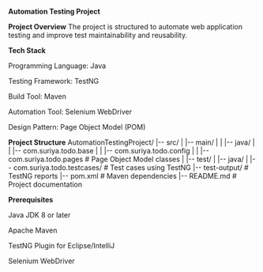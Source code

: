 **Automation Testing Project**

**Project Overview**
The project is structured to automate web application testing and improve test maintainability and reusability.

**Tech Stack**

Programming Language: Java

Testing Framework: TestNG

Build Tool: Maven

Automation Tool: Selenium WebDriver

Design Pattern: Page Object Model (POM)

**Project Structure**
AutomationTestingProject/
|-- src/
|   |-- main/
|   |   |-- java/
|   |       |-- com.suriya.todo.base
|   |       |-- com.suriya.todo.config
|   |       |-- com.suriya.todo.pages   # Page Object Model classes
|   |-- test/
|       |-- java/
|           |-- com.suriya.todo.testcases/  # Test cases using TestNG
|-- test-output/  # TestNG reports
|-- pom.xml  # Maven dependencies
|-- README.md  # Project documentation

**Prerequisites**

Java JDK 8 or later

Apache Maven

TestNG Plugin for Eclipse/IntelliJ

Selenium WebDriver
